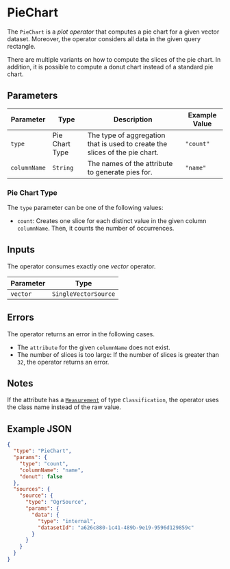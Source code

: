 # PieChart

The `PieChart` is a _plot operator_ that computes a pie chart for a given vector dataset.
Moreover, the operator considers all data in the given query rectangle.

There are multiple variants on how to compute the slices of the pie chart.
In addition, it is possible to compute a donut chart instead of a standard pie chart.

## Parameters

| Parameter    | Type           | Description                                                                 | Example Value |
| ------------ | -------------- | --------------------------------------------------------------------------- | ------------- |
| `type`       | Pie Chart Type | The type of aggregation that is used to create the slices of the pie chart. | `"count"`     |
| `columnName` | `String`       | The names of the attribute to generate pies for.                            | `"name"`      |

### Pie Chart Type

The `type` parameter can be one of the following values:

- `count`: Creates one slice for each distinct value in the given column `columnName`.
  Then, it counts the number of occurrences.

## Inputs

The operator consumes exactly one _vector_ operator.

| Parameter | Type                 |
| --------- | -------------------- |
| `vector`  | `SingleVectorSource` |

## Errors

The operator returns an error in the following cases.

- The `attribute` for the given `columnName` does not exist.
- The number of slices is too large: If the number of slices is greater than `32`, the operator returns an error.

## Notes

If the attribute has a [`Measurement`](/datatypes/measurement.html#classification) of type `Classification`, the operator uses the class name instead of the raw value.

## Example JSON

```json
{
  "type": "PieChart",
  "params": {
    "type": "count",
    "columnName": "name",
    "donut": false
  },
  "sources": {
    "source": {
      "type": "OgrSource",
      "params": {
        "data": {
          "type": "internal",
          "datasetId": "a626c880-1c41-489b-9e19-9596d129859c"
        }
      }
    }
  }
}
```
